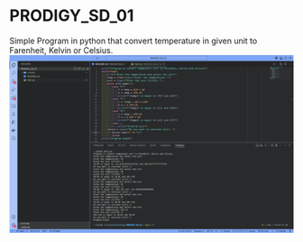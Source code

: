 # PRODIGY_SD_01

Simple Program in python that convert temperature in given unit to Farenheit, Kelvin or Celsius.
![alt text](image.png)

